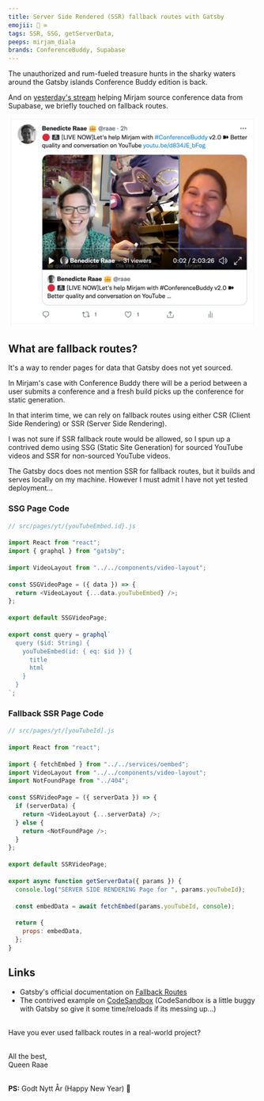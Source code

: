 ```yaml
---
title: Server Side Rendered (SSR) fallback routes with Gatsby
emojii: 🎇 ∞
tags: SSR, SSG, getServerData,
peeps: mirjam_diala
brands: ConferenceBuddy, Supabase
---
```


The unauthorized and rum-fueled treasure hunts in the sharky waters around the Gatsby islands Conference Buddy edition is back.

And on [yesterday's stream](https://youtu.be/d834JE_bFog) helping Mirjam source conference data from Supabase, we briefly touched on fallback routes.

[![Screengrab of the intro](./yt-screenshot.jpg)](https://youtu.be/d834JE_bFog)

## What are fallback routes?

It's a way to render pages for data that Gatsby does not yet sourced.

In Mirjam's case with Conference Buddy there will be a period between a user submits a conference and a fresh build picks up the conference for static generation.

In that interim time, we can rely on fallback routes using either CSR (Client Side Rendering) or SSR (Server Side Rendering).

I was not sure if SSR fallback route would be allowed, so I spun up a contrived demo using SSG (Static Site Generation) for sourced YouTube videos and SSR for non-sourced YouTube videos.

The Gatsby docs does not mention SSR for fallback routes, but it builds and serves locally on my machine. However I must admit I have not yet tested deployment...

### SSG Page Code

```js
// src/pages/yt/{youTubeEmbed.id}.js

import React from "react";
import { graphql } from "gatsby";

import VideoLayout from "../../components/video-layout";

const SSGVideoPage = ({ data }) => {
  return <VideoLayout {...data.youTubeEmbed} />;
};

export default SSGVideoPage;

export const query = graphql`
  query ($id: String) {
    youTubeEmbed(id: { eq: $id }) {
      title
      html
    }
  }
`;
```

### Fallback SSR Page Code

```js
// src/pages/yt/[youTubeId].js

import React from "react";

import { fetchEmbed } from "../../services/oembed";
import VideoLayout from "../../components/video-layout";
import NotFoundPage from "../404";

const SSRVideoPage = ({ serverData }) => {
  if (serverData) {
    return <VideoLayout {...serverData} />;
  } else {
    return <NotFoundPage />;
  }
};

export default SSRVideoPage;

export async function getServerData({ params }) {
  console.log("SERVER SIDE RENDERING Page for ", params.youTubeId);

  const embedData = await fetchEmbed(params.youTubeId, console);

  return {
    props: embedData,
  };
}
```

## Links

- Gatsby's official documentation on [Fallback Routes](https://www.gatsbyjs.com/docs/reference/routing/file-system-route-api/#collection-route--fallback)
- The contrived example on [CodeSandbox](https://codesandbox.io/s/demo-ssr-fallback-route-9pteu?file=/src/pages/index.mdx) (CodeSandbox is a little buggy with Gatsby so give it some time/reloads if its messing up...)

&nbsp;  
Have you ever used fallback routes in a real-world project?

&nbsp;  
All the best,  
Queen Raae

&nbsp;  
**PS:** Godt Nytt År (Happy New Year) 🎇
